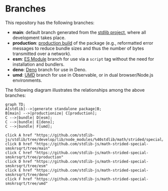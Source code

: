 <!--

@license Apache-2.0

Copyright (c) 2022 The Stdlib Authors.

Licensed under the Apache License, Version 2.0 (the "License");
you may not use this file except in compliance with the License.
You may obtain a copy of the License at

    http://www.apache.org/licenses/LICENSE-2.0

Unless required by applicable law or agreed to in writing, software
distributed under the License is distributed on an "AS IS" BASIS,
WITHOUT WARRANTIES OR CONDITIONS OF ANY KIND, either express or implied.
See the License for the specific language governing permissions and
limitations under the License.

-->

# Branches

This repository has the following branches:

-   **main**: default branch generated from the [stdlib project][stdlib-url], where all development takes place.
-   **production**: [production build][production-url] of the package (e.g., reformatted error messages to reduce bundle sizes and thus the number of bytes transmitted over a network).
-   **esm**: [ES Module][esm-url] branch for use via a `script` tag without the need for installation and bundlers.
-   **deno**: [Deno][deno-url] branch for use in Deno.
-   **umd**: [UMD][umd-url] branch for use in Observable, or in dual browser/Node.js environments.

The following diagram illustrates the relationships among the above branches:

```mermaid
graph TD;
A[stdlib]-->|generate standalone package|B;
B[main] -->|productionize| C[production];
C -->|bundle| D[esm];
C -->|bundle| E[deno];
C -->|bundle| F[umd];

click A href "https://github.com/stdlib-js/stdlib/tree/develop/lib/node_modules/%40stdlib/math/strided/special/smskrsqrt"
click B href "https://github.com/stdlib-js/math-strided-special-smskrsqrt/tree/main"
click C href "https://github.com/stdlib-js/math-strided-special-smskrsqrt/tree/production"
click D href "https://github.com/stdlib-js/math-strided-special-smskrsqrt/tree/esm"
click E href "https://github.com/stdlib-js/math-strided-special-smskrsqrt/tree/deno"
click F href "https://github.com/stdlib-js/math-strided-special-smskrsqrt/tree/umd"
```

[stdlib-url]: https://github.com/stdlib-js/stdlib/tree/develop/lib/node_modules/%40stdlib/math/strided/special/smskrsqrt
[production-url]: https://github.com/stdlib-js/math-strided-special-smskrsqrt/tree/production
[deno-url]: https://github.com/stdlib-js/math-strided-special-smskrsqrt/tree/deno
[umd-url]: https://github.com/stdlib-js/math-strided-special-smskrsqrt/tree/umd
[esm-url]: https://github.com/stdlib-js/math-strided-special-smskrsqrt/tree/esm